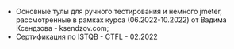 - Основные тулы для ручного тестирования и немного jmeter, рассмотренные в рамках курса (06.2022-10.2022) от Вадима Ксендзова - ksendzov.com; 
- Сертификация по ISTQB - CTFL - 02.2022
